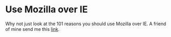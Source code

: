 # Use Mozilla over IE

Why not just look at the 101 reasons you should use Mozilla over IE. A friend of mine send me this <a href="http://www.xulplanet.com/ndeakin/arts/reasons.html" target="_blank">link</a>.